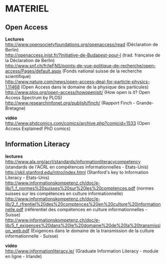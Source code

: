 # MATERIEL


## Open Access

**Lectures**<br/>
http://www.opensocietyfoundations.org/openaccess/read (Déclaration de Berlin)<br/>
http://openaccess.inist.fr/?Initiative-de-Budapest-pour-l (trad. française de la Déclaration de Berlin)<br/>
http://www.snf.ch/fr/leFNS/points-de-vue-politique-de-recherche/open-access/Pages/default.aspx (Fonds national suisse de la recherche scientifique)<br/>
http://www.nature.com/news/open-access-deal-for-particle-physics-1.11468 (Open Access dans le domaine de la physique des particules)<br/>
http://www.plos.org/open-access/howopenisit/ (How open is it? Open Access Spectrum by PLOS)<br/>
http://www.researchinfonet.org/publish/finch/ (Rapport Finch - Grande-Bretagne)<br/>

**vidéo**<br/>
http://www.phdcomics.com/comics/archive.php?comicid=1533 (Open Access Explained! PhD comics)


## Information Literacy

**lectures**<br/>
http://www.ala.org/acrl/standards/informationliteracycompetency (standards de l'ACRL en compétences informationnelles - Etats-Unis)<br/>
http://skil.stanford.edu/intro/index.html (Stanford's key to Information Literacy - Etats-Unis)<br/>
http://www.informationskompetenz.ch/doc/e-lib/1_f_normes%20suisses%20sur%20les%20comptences.pdf (normes suisses sur les compétences en culture informationnelle)<br/>
http://www.informationskompetenz.ch/doc/e-lib/2_f_rfrentiel%20des%20comptences%20en%20culture%20informationnelle.pdf (référentiel des compétences en culture informationnelles - Suisse)<br/>
http://www.informationskompetenz.ch/doc/e-lib/5_f_exigences%20dans%20le%20domaine%20de%20la%20transmission_web.pdf (Exigences dans le domaine de la transmission de la culture informationnelle - Suisse)<br/>

**vidéo**<br/>
http://www.informationliteracy.ie/ (Graduate Information Literacy - module en ligne - Irlande)
